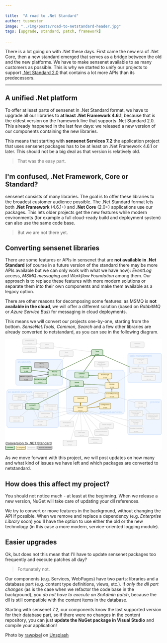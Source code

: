 ```yaml
---

title:  "A road to .Net Standard"
author: tusmester
image: "../img/posts/road-to-netstandard-header.jpg"
tags: [upgrade, standard, patch, framework]

---
```


There is a lot going on with .Net these days. First came the new era of .Net Core, then a new standard emerged that serves as a bridge between the old and the new platforms. We have to make sensenet available to as many customers as possible. This is why we started to unify our projects to support [.Net Standard 2.0](https://docs.microsoft.com/en-us/dotnet/standard/net-standard) that contains a lot more APIs than its predecessors.

---

## A unified .Net platform
To offer at least parts of sensenet in .Net Standard format, we have to upgrade all our libraries to **at least .Net Framework 4.6.1**, because that is the oldest version on the framework line that supports .Net Standard 2.0. This already happened in the last few days: we released a new version of our components containing the new libraries.

This means that starting with **sensenet Services 7.2** the application project that uses sensenet packages has to be at least on .Net Framework 4.6.1 or later. This should not be a big deal as that version is relatively old.

> That was the easy part.

## I'm confused, .Net Framework, Core or Standard?
sensenet consists of many libraries. The goal is to offer these libraries to the broadest customer audience possible. The .Net Standard format lets both **.Net Framework** (4.6.1+) and **.Net Core** (2.0+) applications use our packages. This lets older projects get the new features while modern environments (for example a full cloud-ready build and deployment system) can also use the same code base.

> But we are not there yet.

## Converting sensenet libraries
There are some features or APIs in sensenet that are **not available in .Net Standard** (of course in a future version of the standard there may be more APIs available but we can only work with what we have now): *EventLog* access, *MSMQ messaging* and *Workflow Foundation* among them. Our approach is to replace these features with more modern solutions or separate them into their own components and make them available as a legacy option. 

There are other reasons for decomposing some features: as MSMQ is **not available in the cloud**, we will offer a different solution (based on *RabbitMQ* or *Azure Service Bus*) for messaging in cloud deployments.

This means we will convert our projects one-by-one, starting from the bottom. *SenseNet.Tools*, *Common*, *Search* and a few other libraries are already converted to netstandard, as you can see in the following diagram.

![Converting projects to netstandard](/img/posts/netstandard_diagram_01.png "sensenet netstandard libraries")

As we move forward with this project, we will post updates on how many and what kind of issues we have left and which packages are converted to netstandard.

## How does this affect my project?
You should not notice much - at least at the beginning. When we release a new version, NuGet will take care of updating your dll references. 

We try to convert or move features in the background, without changing the API if possible. When we remove and replace a dependency (e.g. *Enterprise Library* soon) you'll have the option to use either the old or the new technology (in this case a more modern, service-oriented logging module).

## Easier upgrades
Ok, but does not this mean that I'll have to update sensenet packages too frequently and execute patches all day?

> Fortunately not.

Our components (e.g. Services, WebPages) have two parts: libraries and a database part (e.g. content type definitions, views, etc.). If *only the dll part changes* (as is the case when we refactor the code base in the background), you *do not have to execute an SnAdmin patch*, because the dll is still compatible with the content items in the database.

Starting with sensenet 7.2, our components know the last supported version for their database part, so if there were no changes in the content repository, you can just **update the NuGet package in Visual Studio** and compile your application!

Photo by [rawpixel](https://unsplash.com/photos/FWOGqSKq_Cs?utm_source=unsplash&utm_medium=referral&utm_content=creditCopyText) on [Unsplash](https://unsplash.com/search/photos/standard?utm_source=unsplash&utm_medium=referral&utm_content=creditCopyText)